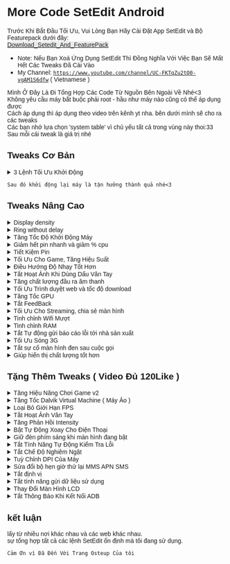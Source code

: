<h1 id="more-tweaks-setedit-android"><span style="font-family: 'comic sans ms', sans-serif;">More Code SetEdit Android</span></h1>
<p><span style="font-family: 'comic sans ms', sans-serif;">Trước Khi Bắt Đầu Tối Ưu, Vui Lòng Bạn Hãy Cài Đặt App SetEdit và Bộ Featurepack dưới đây:</span><br /><span style="font-family: 'comic sans ms', sans-serif;"><a href="https://web1s.info/tmri2GVI0N/"><span style="color: #222222;"><span style="background-color: #e9ebec;">Download_Setedit_And_FeaturePack</span></span></a></span></p>
<ul>
<li><span style="font-family: 'comic sans ms', sans-serif;">Note: Nếu Bạn Xoá Ứng Dụng SetEdit Thì Đồng Nghĩa Với Việc Bạn Sẽ Mất Hết Các Tweaks Đã Cài Vào</span></li>
<li><span style="font-family: 'comic sans ms', sans-serif;">My Channel: <a href="https://www.youtube.com/channel/UCqnb_ntxhhG_js7OdiSGs1A"><code>https://www.youtube.com/channel/UC-FKTqZu2tO0-vgAM1S6dfw</code></a> ( Vietnamese )</span></li>
</ul>
<p><span style="font-family: 'comic sans ms', sans-serif;">Mình Ở Đây Là Đi Tổng Hợp Các Code Từ Nguồn Bên Ngoài Về Nhé&lt;3</span><br /><span style="font-family: 'comic sans ms', sans-serif;">Không yêu cầu máy bắt buộc phải root - hầu như máy nào cũng có thể áp dụng được</span><br /><span style="font-family: 'comic sans ms', sans-serif;">Cách áp dụng thì áp dụng theo video trên kênh yt nha. bên dưới mình sẽ cho ra các tweaks</span><br /><span style="font-family: 'comic sans ms', sans-serif;">Các bạn nhớ lựa chọn 'system table' vì chủ yếu tất cả trong vùng này thoi:33</span><br /><span style="font-family: 'comic sans ms', sans-serif;">Sau mỗi cái tweak là giá trị nhé</span></p>
<h2 id="tweaks-c-b-n"><span style="font-family: 'comic sans ms', sans-serif;">Tweaks Cơ Bản</span></h2>
<details>
<summary><span style="font-family: 'comic sans ms', sans-serif;">3 Lệnh Tối Ưu Khởi Động</span></summary>
<p><span style="font-family: 'comic sans ms', sans-serif;"><em> ro.config.hw_quickpoweron - true<br /></em> boot.fps - 25 ( Là tốc độ khung hình khi khởi động máy. để 15 được thì càng tốt )</span><br /><span style="font-family: 'comic sans ms', sans-serif;">* debug.sf.nobootanimation - 1</span></p>
</details>
<p><span style="font-family: 'comic sans ms', sans-serif;"><code>Sau đó khởi động lại máy là tận hưởng thành quả nhé&lt;3</code></span></p>
<h2 id="tweaks-n-ng-cao"><span style="font-family: 'comic sans ms', sans-serif;">Tweaks Nâng Cao</span></h2>
<details>
<summary><span style="font-family: 'comic sans ms', sans-serif;">Display density</span></summary>
<p><span style="font-family: 'comic sans ms', sans-serif;">* display_density_forced - 209</span></p>
</details><details>
<summary><span style="font-family: 'comic sans ms', sans-serif;">Ring without delay</span></summary>
<p><span style="font-family: 'comic sans ms', sans-serif;">* ring.delay - 0</span></p>
</details><details>
<summary><span style="font-family: 'comic sans ms', sans-serif;">Tăng Tốc Độ Khởi Động Máy</span></summary>
<p><span style="font-family: 'comic sans ms', sans-serif;"><em> boot.fps - 25 ( 25 là fps, tốc độ khung hình khi khởi động máy, ví dụ như logo )<br /></em> debug.sf.nobootanimation - 1</span></p>
</details><details>
<summary><span style="font-family: 'comic sans ms', sans-serif;">Giảm hết pin nhanh và giảm % cpu</span></summary>
<p><span style="font-family: 'comic sans ms', sans-serif;">* wifi.supplicant_scan_interval - 120 ( giúp tăng thời gian giữa các lần quét WiFi, tiết kiệm pin và tốc độ CPU )</span></p>
</details><details>
<summary><span style="font-family: 'comic sans ms', sans-serif;">Tiết Kiệm Pin</span></summary>
<p><span style="font-family: 'comic sans ms', sans-serif;"><em> pm.sleep_mode - 1<br /></em> power_supply.wakeup - enable</span><br /><span style="font-family: 'comic sans ms', sans-serif;"><em> ro.mot.eri.losalert.delay - 1000 (có thể tắt chia sẻ kết nối wifi)<br /></em> ro.ril.power_collapse - 1</span><br /><span style="font-family: 'comic sans ms', sans-serif;">* ro.ril.disable.power.collapse - 0</span></p>
</details><details>
<summary><span style="font-family: 'comic sans ms', sans-serif;">Tối Ưu Cho Game, Tăng Hiệu Suất</span></summary>
<p><span style="font-family: 'comic sans ms', sans-serif;">Vâng, Hẳn là vậy rồi. chắc chắn bạn nào cũng cần nhất là cái này.</span><br /><span style="font-family: 'comic sans ms', sans-serif;">việc này giúp cho máy trơn tru hơn ban đầu. tối ưu cho điện thoại của chúng ta :D</span></p>
<p><span style="font-family: 'comic sans ms', sans-serif;"><em> debug.enabletr - true<br /></em> debug.qctwa.preservebuf - 1</span><br /><span style="font-family: 'comic sans ms', sans-serif;"><em> dev.pm.dyn_samplingrate - 1<br /></em> video.accelerate.hw - 1</span><br /><span style="font-family: 'comic sans ms', sans-serif;"><em> debug.overlayui.enable - 1<br /></em> debug.egl.hw - 1</span><br /><span style="font-family: 'comic sans ms', sans-serif;"><em> Debug.egl.prifiler - 1<br /></em> debug.sf.hw - 1</span><br /><span style="font-family: 'comic sans ms', sans-serif;"><em> debug.composition.type - c2d<br /></em> debug.composition.type - gpu</span><br /><span style="font-family: 'comic sans ms', sans-serif;"><em> debug.performance.tuning - 1<br /></em> Logcat.live - disable</span></p>
</details><details>
<summary><span style="font-family: 'comic sans ms', sans-serif;">Điều Hướng Độ Nhạy Tốt Hơn</span></summary>
<p><span style="font-family: 'comic sans ms', sans-serif;">* windowsmgr.max_events_per_sec - 100</span></p>
</details><details>
<summary><span style="font-family: 'comic sans ms', sans-serif;">Tắt Hoạt Ảnh Khi Dùng Dấu Vân Tay</span></summary>
<p><span style="font-family: 'comic sans ms', sans-serif;">* fod_animation_type - 4</span></p>
</details><details>
<summary><span style="font-family: 'comic sans ms', sans-serif;">Tăng chất lượng đầu ra âm thanh</span></summary>
<p><span style="font-family: 'comic sans ms', sans-serif;"><em> af.resampler.quality - 255<br /></em> mpq.audio.decode - true</span></p>
</details><details>
<summary><span style="font-family: 'comic sans ms', sans-serif;">Tối Ưu Trình duyệt web và tốc độ download</span></summary>
<p><span style="font-family: 'comic sans ms', sans-serif;"><em> net.tcp.buffersize.default - 4096,87380,256960,4096, 16384,256960<br /></em> net.tcp.buffersize.wifi - 4096,87380,256960,4096,163 84,256960</span><br /><span style="font-family: 'comic sans ms', sans-serif;"><em> net.tcp.buffersize.umts - 4096,87380,256960,4096,163 84,256960<br /></em> net.tcp.buffersize.gprs - 4096,87380,256960,4096,163 84,256960</span><br /><span style="font-family: 'comic sans ms', sans-serif;"><em> net.tcp.buffersize.edge - 4096,87380,256960,4096,163 84,256960<br /></em> net.tcp.buffersize.hspa - 6144,87380,524288,6144,163 84,262144</span><br /><span style="font-family: 'comic sans ms', sans-serif;"><em> net.tcp.buffersize.lte - 524288,1048576,2097152,5242 88,1048576,2097152<br /></em> net.tcp.buffersize.hsdpa - 6144,87380,1048576,6144,8 7380,1048576</span><br /><span style="font-family: 'comic sans ms', sans-serif;"><em> net.tcp.buffersize.evdo_b - 6144,87380,1048576,6144, 87380,1048576<br /></em> net.rmnet0.dns1 - 8.8.8.8</span><br /><span style="font-family: 'comic sans ms', sans-serif;"><em> net.rmnet0.dns2 - 8.8.4.4<br /></em> net.dns1 - 8.8.8.8</span><br /><span style="font-family: 'comic sans ms', sans-serif;"><em> net.dns2 - 8.8.4.4<br /></em> net.ppp0.dns1 - 8.8.8.8</span><br /><span style="font-family: 'comic sans ms', sans-serif;"><em> net.ppp0.dns2 - 8.8.4.4<br /></em> net.wlan0.dns1 - 8.8.8.8</span><br /><span style="font-family: 'comic sans ms', sans-serif;"><em> net.wlan0.dns2 - 8.8.4.4<br /></em> net.eth0.dns1 - 8.8.8.8</span><br /><span style="font-family: 'comic sans ms', sans-serif;"><em> net.eth0.dns2 - 8.8.4.4<br /></em> net.gprs.dns1 - 8.8.8.8</span><br /><span style="font-family: 'comic sans ms', sans-serif;">* net.gprs.dns2 - 8.8.4.4</span></p>
</details><details>
<summary><span style="font-family: 'comic sans ms', sans-serif;">Tăng Tốc GPU</span></summary>
<p><span style="font-family: 'comic sans ms', sans-serif;"><em> debug.qc.hardware - true<br /></em> debug.qctwa.statusbar - 1</span><br /><span style="font-family: 'comic sans ms', sans-serif;"><em> debug.qctwa.preservebuf - 1<br /></em> debug.composition.type - gpu</span><br /><span style="font-family: 'comic sans ms', sans-serif;"><em> hw3d.force - 1<br /></em> hwui.render_dirty_regions - false</span><br /><span style="font-family: 'comic sans ms', sans-serif;">* hwui.disable_vsync - true</span></p>
</details><details>
<summary><span style="font-family: 'comic sans ms', sans-serif;">Tắt FeedBack</span></summary>
<p><span style="font-family: 'comic sans ms', sans-serif;">* haptic_feedback_enabled - 0 ( muốn bật lại thì chỉnh 0 thành 1 và khởi động lại máy )</span></p>
</details><details>
<summary><span style="font-family: 'comic sans ms', sans-serif;">Tối Ưu Cho Streaming, chia sẻ màn hình</span></summary>
<p><span style="font-family: 'comic sans ms', sans-serif;"><em> media.stagefright.enable-player - true<br /></em> media.stagefright.enable-meta - true</span><br /><span style="font-family: 'comic sans ms', sans-serif;"><em> media.stagefright.enable-scan - true<br /></em> media.stagefright.enable-http - true</span><br /><span style="font-family: 'comic sans ms', sans-serif;"><em> media.stagefright.enable-aac - true<br /></em> media.stagefright.enable-qcp - true</span><br /><span style="font-family: 'comic sans ms', sans-serif;">* media.stagefright.enable-record - true</span></p>
</details><details>
<summary><span style="font-family: 'comic sans ms', sans-serif;">Tinh chỉnh Wifi Mượt</span></summary>
<p><span style="font-family: 'comic sans ms', sans-serif;"><em> net.ipv4.ip_no_pmtu_disc - 0<br /></em> net.ipv4.route.flush - 1</span><br /><span style="font-family: 'comic sans ms', sans-serif;"><em> net.ipv4.tcp_ecn - 0<br /></em> net.ipv4.tcp_fack - 1</span><br /><span style="font-family: 'comic sans ms', sans-serif;"><em> net.ipv4.tcp_mem - 187000 187000 187000<br /></em> net.ipv4.tcp_moderate_rcvbuf - 1</span><br /><span style="font-family: 'comic sans ms', sans-serif;"><em> net.ipv4.tcp_no_metrics_save - 1<br /></em> net.ipv4.tcp_rfc1337 - 1</span><br /><span style="font-family: 'comic sans ms', sans-serif;"><em> net.ipv4.tcp_rmem - 4096 39000 187000<br /></em> net.ipv4.tcp_sack - 1</span><br /><span style="font-family: 'comic sans ms', sans-serif;"><em> net.ipv4.tcp_timestamps - 1<br /></em> net.ipv4.tcp_window_scaling - 1</span><br /><span style="font-family: 'comic sans ms', sans-serif;">* net.ipv4.tcp_wmem - 4096 39000 18700</span></p>
</details><details>
<summary><span style="font-family: 'comic sans ms', sans-serif;">Tinh chỉnh RAM</span></summary>
<p><span style="font-family: 'comic sans ms', sans-serif;">* ro.HOME_APP_ADJ - 1</span></p>
</details><details>
<summary><span style="font-family: 'comic sans ms', sans-serif;">Tắt Tự động gửi báo cáo lỗi tới nhà sản xuất</span></summary>
<p><span style="font-family: 'comic sans ms', sans-serif;"><em> profiler.force_disable_err_rpt - 1<br /></em> profiler.force_disable_ulog - 1</span></p>
</details><details>
<summary><span style="font-family: 'comic sans ms', sans-serif;">Tối Ưu Sóng 3G</span></summary>
<p><span style="font-family: 'comic sans ms', sans-serif;"><code>Hiện chưa thấy tweaks cho 4G Nhé :v</code></span><br /><span style="font-family: 'comic sans ms', sans-serif;"><em> ro.ril.hep - 0<br /></em> ro.ril.hsxpa - 2</span><br /><span style="font-family: 'comic sans ms', sans-serif;"><em> ro.ril.gprsclass - 12<br /></em> ro.ril.enable.dtm - 1</span><br /><span style="font-family: 'comic sans ms', sans-serif;"><em> ro.ril.hsdpa.category - 8<br /></em> ro.ril.enable.a53 - 1</span><br /><span style="font-family: 'comic sans ms', sans-serif;"><em> ro.ril.enable.3g.prefix - 1<br /></em> ro.ril.htcmaskw1.bitmask - 4294967295</span><br /><span style="font-family: 'comic sans ms', sans-serif;"><em> ro.ril.htcmaskw1 - 14449<br /></em> ro.ril.hsupa.category - 6</span></p>
</details><details>
<summary><span style="font-family: 'comic sans ms', sans-serif;">Tắt sự cố màn hình đen sau cuộc gọi</span></summary>
<p><span style="font-family: 'comic sans ms', sans-serif;"><em> ro.lge.proximity.delay - 25<br /></em> mot.proximity.delay - 25</span></p>
</details><details>
<summary><span style="font-family: 'comic sans ms', sans-serif;">Giúp hiển thị chất lượng tốt hơn</span></summary>
<p><span style="font-family: 'comic sans ms', sans-serif;">* persist.sys.use_dithering - 1 ( có thể giảm fps và hiệu năng xuống )</span></p>
</details>
<h2 id="t-ng-th-m-tweaks-video-120like-"><span style="font-family: 'comic sans ms', sans-serif;">Tặng Thêm Tweaks ( Video Đủ 120Like )</span></h2>
<details>
<summary><span style="font-family: 'comic sans ms', sans-serif;">Tăng Hiệu Năng Chơi Game v2</span></summary>
<p><span style="font-family: 'comic sans ms', sans-serif;"><em> persist.sys.NV_FPSLIMIT - 60<br /></em> persist.sys.NV_POWERMODE - 1</span><br /><span style="font-family: 'comic sans ms', sans-serif;"><em> persist.sys.NV_PROFVER - 15<br /></em> persist.sys.NV_STEREOCTRL - 0</span><br /><span style="font-family: 'comic sans ms', sans-serif;"><em> persist.sys.NV_STEREOSEPCHG - 0<br /></em> persist.sys.NV_STEREOSEP - 20</span><br /><span style="font-family: 'comic sans ms', sans-serif;"><em> persist.sys.purgeable_assets - 1<br /></em> ro.vold.umsdirtyratio - 20</span><br /><span style="font-family: 'comic sans ms', sans-serif;"><em> ro.fb.mode - 1<br /></em> persist.sys.ui.hw - 1</span><br /><span style="font-family: 'comic sans ms', sans-serif;"><em> ro.sf.compbypass.enable - 1<br /></em> persist.sys.composition.type - c2d</span></p>
<p><span style="font-family: 'comic sans ms', sans-serif;"><em> ro.media.dec.jpeg.memcap - 8000000<br /></em> ro.media.enc.hprof.vid.bps - 8000000</span><br /><span style="font-family: 'comic sans ms', sans-serif;"><em> ro.media.dec.aud.wma.enabled - 1<br /></em> ro.media.dec.vid.wmv.enabled - 1</span><br /><span style="font-family: 'comic sans ms', sans-serif;"><em> ro.media.cam.preview.fps - 0<br /></em> ro.media.codec_priority_for_thumb - so</span></p>
</details><details>
<summary><span style="font-family: 'comic sans ms', sans-serif;">Tăng Tốc Dalvik Virtual Machine ( Máy Ảo )</span></summary>
<p><span style="font-family: 'comic sans ms', sans-serif;"><em> dalvik.vm.checkjni - false<br /></em> dalvik.vm.dexopt-data-only - 1</span><br /><span style="font-family: 'comic sans ms', sans-serif;"><em> dalvik.vm.heapstartsize - 5m<br /></em> dalvik.vm.heapgrowthlimit - 48m</span><br /><span style="font-family: 'comic sans ms', sans-serif;"><em> dalvik.vm.heapsize - 64m<br /></em> dalvik.vm.verify-bytecode - false</span><br /><span style="font-family: 'comic sans ms', sans-serif;"><em> dalvik.vm.execution-mode - int:jit<br /></em> dalvik.vm.lockprof.threshold - 250</span><br /><span style="font-family: 'comic sans ms', sans-serif;"><em> dalvik.vm.dexopt-flags - m=v,o=y<br /></em> dalvik.vm.stack-trace-file - /data/anr/traces.txt</span><br /><span style="font-family: 'comic sans ms', sans-serif;">* dalvik.vm.jmiopts - forcecopy</span></p>
</details><details>
<summary><span style="font-family: 'comic sans ms', sans-serif;">Loại Bỏ Giới Hạn FPS</span></summary>
<p><span style="font-family: 'comic sans ms', sans-serif;">* debug.gr.swapinterval - 0 ( Có thể không ổn định )</span></p>
</details><details>
<summary><span style="font-family: 'comic sans ms', sans-serif;">Tắt Hoạt Ảnh Vân Tay</span></summary>
<p><span style="font-family: 'comic sans ms', sans-serif;">* fod_animation_type - 4</span></p>
</details><details>
<summary><span style="font-family: 'comic sans ms', sans-serif;">Tăng Phản Hồi Intensity</span></summary>
<p><span style="font-family: 'comic sans ms', sans-serif;"><em> haptic_feedback_enabled - 1<br /></em> haptic_feedback_intensity - 1</span></p>
</details><details>
<summary><span style="font-family: 'comic sans ms', sans-serif;">Bật Tự Động Xoay Cho Điện Thoại</span></summary>
<p><span style="font-family: 'comic sans ms', sans-serif;">Một Số Dòng Máy không được hỗ trợ tính năng này. nhất là các ROM Mod.</span><br /><span style="font-family: 'comic sans ms', sans-serif;">Vậy Lên Tôi Đã Chia Sẻ Tweaks Này</span></p>
<p><span style="font-family: 'comic sans ms', sans-serif;"><em> lockscreen.rot_override - true ( Cho Màn Hình Khoá )</em></span></p>
<p><span style="font-family: 'comic sans ms', sans-serif;">Muốn Tắt Tự Động Xoay Thì Chỉnh Giá Trị "true" Thành "false"</span></p>
<p><span style="font-family: 'comic sans ms', sans-serif;">log.tag.launcher_force_rotate - VERBOSE ( Cho Màn Hình Chính )</span></p>
<p><span style="font-family: 'comic sans ms', sans-serif;">Muốn Tắt Tự Động Xoay Thì Xoá "log.tag.launcher_force_rotate" Đi nhé.</span></p>
</details><details>
<summary><span style="font-family: 'comic sans ms', sans-serif;">Giữ đèn phím sáng khi màn hình đang bật</span></summary>
<p><span style="font-family: 'comic sans ms', sans-serif;">* ro.mot.buttonlight.timeout = 0 ( Muốn Tắt Thì Để Giá Trị Là 1 )</span></p>
</details><details>
<summary><span style="font-family: 'comic sans ms', sans-serif;">Tắt Tính Năng Tự Động Kiểm Tra Lỗi</span></summary>
<p><span style="font-family: 'comic sans ms', sans-serif;"><em> ro.kernel.checkjni - 0<br /></em> ro.kernel.android.checkjni - 0</span></p>
</details><details>
<summary><span style="font-family: 'comic sans ms', sans-serif;">Tắt Chế Độ Nghiêm Ngặt</span></summary>
<p><span style="font-family: 'comic sans ms', sans-serif;">* persist.android.strictmode - 0</span></p>
</details><details>
<summary><span style="font-family: 'comic sans ms', sans-serif;">Tuỳ Chỉnh DPI Của Máy</span></summary>
<p><span style="font-family: 'comic sans ms', sans-serif;">* ro.sf.lcd_density - 420 ( Có Thể Chỉnh 420 là số dpi khác mà bạn muốn )</span></p>
</details><details>
<summary><span style="font-family: 'comic sans ms', sans-serif;">Sửa đổi bộ hẹn giờ thử lại MMS APN SMS</span></summary>
<p><span style="font-family: 'comic sans ms', sans-serif;">Nếu không gửi được SMS / MMS, Android sẽ cố gắng gửi lại sau 5 giây.</span><br /><span style="font-family: 'comic sans ms', sans-serif;">Bạn có thể thay đổi số lần lặp lại và khoảng thời gian giữa các lần thử lại đó.</span><br /><span style="font-family: 'comic sans ms', sans-serif;">Đoạn mã sau sẽ buộc 4 lần thử lại sau mỗi 8 giây.</span></p>
<p><span style="font-family: 'comic sans ms', sans-serif;"><em> ro.gsm.2nd_data_retry_config - max<br /></em> _retries - 4, 8000, 8000, 8000, 8000</span></p>
</details><details>
<summary><span style="font-family: 'comic sans ms', sans-serif;">Tắt định vị</span></summary>
<p><span style="font-family: 'comic sans ms', sans-serif;"><em> ro.com.google.locationfeatures - 0<br /></em> ro.com.google.networklocation - 0</span></p>
</details><details>
<summary><span style="font-family: 'comic sans ms', sans-serif;">Tắt tính năng gửi dữ liệu sử dụng</span></summary>
<p><span style="font-family: 'comic sans ms', sans-serif;">* ro.config.nocheckin - 1</span></p>
</details><details>
<summary><span style="font-family: 'comic sans ms', sans-serif;">Thay Đổi Màn Hình LCD</span></summary>
<p><span style="font-family: 'comic sans ms', sans-serif;">* ro.sf.lcd.density - 240 ( 240 là giá trị tốt nhất thời điểm hiện tại )</span></p>
</details><details>
<summary><span style="font-family: 'comic sans ms', sans-serif;">Tắt Thông Báo Khi Kết Nối ADB</span></summary>
<p><span style="font-family: 'comic sans ms', sans-serif;">* persist.adb.notify - 0</span></p>
</details>
<h2 id="k-t-lu-n"><span style="font-family: 'comic sans ms', sans-serif;">kết luận</span></h2>
<p><span style="font-family: 'comic sans ms', sans-serif;">lấy từ nhiều nơi khác nhau và các web khác nhau.</span><br /><span style="font-family: 'comic sans ms', sans-serif;">sự tổng hợp tất cả các lệnh SetEdit ổn định mà tôi đang sử dụng.</span></p>
<p><span style="font-family: 'comic sans ms', sans-serif;"><code>Cảm Ơn vì Đã Đến Với Trang Osteup Của tôi</code></span></p>